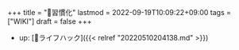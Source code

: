 +++
title = "📝習慣化"
lastmod = 2022-09-19T10:09:22+09:00
tags = ["WIKI"]
draft = false
+++

-   up: [📂ライフハック]({{< relref "20220510204138.md" >}})
